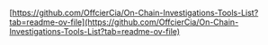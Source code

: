 [https://github.com/OffcierCia/On-Chain-Investigations-Tools-List?tab=readme-ov-file](https://github.com/OffcierCia/On-Chain-Investigations-Tools-List?tab=readme-ov-file)